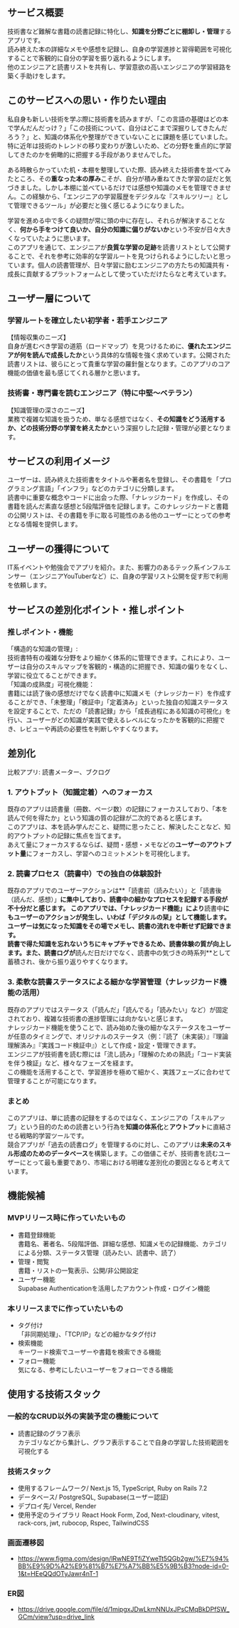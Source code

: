 ## サービス概要
技術書など難解な書籍の読書記録に特化し、**知識を分野ごとに棚卸し・管理**するアプリです。  
読み終えた本の詳細なメモや感想を記録し、自身の学習進捗と習得範囲を可視化することで客観的に自分の学習を振り返れるようにします。  
他のエンジニアと読書リストを共有し、学習意欲の高いエンジニアの学習経路を築く手助けをします。

## このサービスへの思い・作りたい理由
私自身も新しい技術を学ぶ際に技術書を読みますが、「この言語の基礎はどの本で学んだんだっけ？」「この技術について、自分はどこまで深掘りしてきたんだろう？」と、知識の体系化や整理ができていないことに課題を感じていました。特に近年は技術のトレンドの移り変わりが激しいため、どの分野を重点的に学習してきたのかを俯瞰的に把握する手段がありませんでした。

ある時散らかっていた机・本棚を整理していた際、読み終えた技術書を並べてみたところ、その**重なった本の厚み**こそが、自分が積み重ねてきた学習の証だと気づきました。しかし本棚に並べているだけでは感想や知識のメモを管理できません。この経験から、「エンジニアの学習履歴をデジタルな『スキルツリー』として管理できるツール」が必要だと強く感じるようになりました。

学習を進める中で多くの疑問が常に頭の中に存在し、それらが解決することなく、**何から手をつけて良いか、自分の知識に偏りがないか**という不安が日々大きくなっていたように思います。  
このアプリを通じて、エンジニアが**良質な学習の足跡**を読書リストとして公開することで、それを参考に効率的な学習ルートを見つけられるようにしたいと思っています。個人の読書管理が、日々学習に励むエンジニアの方たちの知識共有・成長に貢献するプラットフォームとして使っていただけたらなと考えています。

## ユーザー層について
### 学習ルートを確立したい初学者・若手エンジニア
【情報収集のニーズ】  
自身が進むべき学習の道筋（ロードマップ）を見つけるために、**優れたエンジニアが何を読んで成長したか**という具体的な情報を強く求めています。公開された読書リストは、彼らにとって貴重な学習の羅針盤となります。このアプリのコア機能の価値を最も感じてくれる層かと思います。

### 技術書・専門書を読むエンジニア（特に中堅〜ベテラン）
【知識管理の深さのニーズ】  
業務で複雑な知識を扱うため、単なる感想ではなく、**その知識をどう活用するか、どの技術分野の学習を終えたか**という深掘りした記録・管理が必要となります。

## サービスの利用イメージ
ユーザーは、読み終えた技術書をタイトルや著者名を登録し、その書籍を「プログラミング言語」「インフラ」などのカテゴリに分類します。  
読書中に重要な概念やコードに出会った際、「ナレッジカード」を作成し、その書籍を読んだ素直な感想と5段階評価を記録します。このナレッジカードと書籍の公開リストは、その書籍を手に取る可能性のある他のユーザーにとっての参考となる情報を提供します。

## ユーザーの獲得について
IT系イベントや勉強会でアプリを紹介。また、影響力のあるテック系インフルエンサー（エンジニアYouTuberなど）に、自身の学習リスト公開を促す形で利用を依頼します。

## サービスの差別化ポイント・推しポイント
### 推しポイント・機能
「構造的な知識の管理」:  
技術書特有の複雑な分野をより細かく体系的に管理できます。これにより、ユーザーは自分のスキルマップを客観的・構造的に把握でき、知識の偏りをなくし、学習に役立てることができます。  
「知識の成熟度」可視化機能：  
書籍には読了後の感想だけでなく読書中に知識メモ（ナレッジカード）を作成することができ、「未整理」「検証中」「定着済み」といった独自の知識ステータスを設定することで、ただの「読書記録」から「成長過程にある知識の可視化」を行い、ユーザーがどの知識が実践で使えるレベルになったかを客観的に把握でき、レビューや再読の必要性を判断しやすくなります。  

## 差別化
比較アプリ: 読書メーター、ブクログ

### 1. アウトプット（知識定着）へのフォーカス
既存のアプリは読書量（冊数、ページ数）の記録にフォーカスしており、「本を読んで何を得たか」という知識の質の記録が二次的であると感じます。  
このアプリは、本を読み学んだこと、疑問に思ったこと、解決したことなど、知的アウトプットの記録に焦点を当てます。  
あえて量にフォーカスするならば、疑問・感想・メモなどの**ユーザーのアウトプット量**にフォーカスし、学習へのコミットメントを可視化します。  

### 2. 読書プロセス（読書中）での独自の体験設計
既存のアプリでのユーザーアクションは**「読書前（読みたい）」と「読書後（読んだ、感想）」**に集中しており、読書中の細かなプロセスを記録する手段が不十分だと感じます。
このアプリでは、「ナレッジカード機能」により**読書中**にもユーザーのアクションが発生し、いわば「デジタルの栞」として機能します。  
ユーザーは気になった知識をその場でメモし、読書の流れを中断せず記録できます。  
読書で得た知識を忘れないうちにキャプチャできるため、読書体験の質が向上します。また、読書ログが**読んだ日だけでなく、読書中の気づきの時系列**として蓄積され、後から振り返りやすくなります。

### 3. 柔軟な読書ステータスによる細かな学習管理（ナレッジカード機能の活用）
既存のアプリではステータス（「読んだ」「読んでる」「読みたい」など）が固定されており、複雑な技術書の進捗管理には向かないと感じます。  
ナレッジカード機能を使うことで、読み始めた後の細かなステータスをユーザーが任意のタイミングで、オリジナルのステータス（例：『読了（未実装）』『理論理解済み』『実践コード検証中』）として作成・設定・管理できます。  
エンジニアが技術書を読む際には「流し読み」「理解のための熟読」「コード実装を伴う検証」など、様々なフェーズを経ます。  
この機能を活用することで、学習進捗を極めて細かく、実践フェーズに合わせて管理することが可能になります。

### まとめ
このアプリは、単に読書の記録をするのではなく、エンジニアの「スキルアップ」という目的のための読書という行為を**知識の体系化**と**アウトプット**に直結させる戦略的学習ツールです。  
競合アプリが「過去の読書ログ」を管理するのに対し、このアプリは**未来のスキル形成のためのデータベース**を構築します。この価値こそが、技術書を読むユーザーにとって最も重要であり、市場における明確な差別化の要因となると考えています。


## 機能候補
### MVPリリース時に作っていたいもの
- 書籍登録機能  
書籍名、著者名、5段階評価、詳細な感想、知識メモの記録機能、カテゴリによる分類、ステータス管理（読みたい、読書中、読了）
- 管理・閲覧  
書籍・リストの一覧表示、公開/非公開設定
- ユーザー機能  
Supabase Authenticationを活用したアカウント作成・ログイン機能

### 本リリースまでに作っていたいもの
- タグ付け  
「非同期処理」、「TCP/IP」などの細かなタグ付け
- 検索機能  
キーワード検索でユーザーや書籍を検索できる機能
- フォロー機能  
気になる、参考にしたいユーザーをフォローできる機能


## 使用する技術スタック
### 一般的なCRUD以外の実装予定の機能について
- 読書記録のグラフ表示  
カテゴリなどから集計し、グラフ表示することで自身の学習した技術範囲を可視化する

### 技術スタック
- 使用するフレームワーク/ Next.js 15, TypeScript, Ruby on Rails 7.2
- データベース/ PostgreSQL, Supabase(ユーザー認証)
- デプロイ先/ Vercel, Render
- 使用予定のライブラリ React Hook Form, Zod, Next-cloudinary, vitest, rack-cors, jwt, rubocop, Rspec, TailwindCSS

### 画面遷移図
- https://www.figma.com/design/lRwNE9TfiZYweTt5QGb2gw/%E7%94%BB%E9%9D%A2%E9%81%B7%E7%A7%BB%E5%9B%B3?node-id=0-1&t=HEeQQdOTyJawr4nT-1

### ER図
- https://drive.google.com/file/d/1mipgxJDwLkmNNUxJPsCMqBkDPfSW_GCm/view?usp=drive_link
